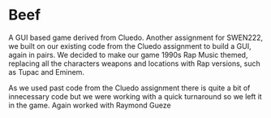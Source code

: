 # Beef
A GUI based game derived from Cluedo. Another assignment for SWEN222, we built on our existing code from the Cluedo
assignment to build a GUI, again in pairs. We decided to make our game 1990s Rap Music themed, replacing all the
characters weapons and locations with Rap versions, such as Tupac and Eminem. 

As we used past code from the Cluedo assignment there is quite a bit of innecessary code but we were working with a 
quick turnaround so we left it in the game. Again worked with Raymond Gueze

